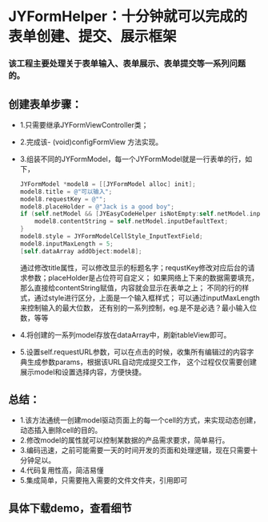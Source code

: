 # JYFormHelper：十分钟就可以完成的表单创建、提交、展示框架
### 该工程主要处理关于表单输入、表单展示、表单提交等一系列问题的。

## 创建表单步骤：
* 1.只需要继承JYFormViewController类；
* 2.完成该- (void)configFormView 方法实现。
* 3.组装不同的JYFormModel，每一个JYFormModel就是一行表单的行，如下，
    ```Objective-C
    JYFormModel *model8 = [[JYFormModel alloc] init];
    model8.title = @"可以输入";
    model8.requestKey = @"";
    model8.placeHolder = @"Jack is a good boy";
    if (self.netModel && [JYEasyCodeHelper isNotEmpty:self.netModel.inputDefaultText]) {
        model8.contentString = self.netModel.inputDefaultText;
    }
    model8.style = JYFormModelCellStyle_InputTextField;
    model8.inputMaxLength = 5;
    [self.dataArray addObject:model8];
    ```
    
    通过修改title属性，可以修改显示的标题名字；requstKey修改对应后台的请求参数；placeHolder是占位符可自定义；
    如果网络上下来的数据需要填充，那么直接给contentString赋值，内容就会显示在表单之上；
    不同的行的样式，通过style进行区分，上面是一个输入框样式；
    可以通过inputMaxLength来控制输入的最大位数，
    还有别的一系列控制，eg.是不是必选？最小输入位数，等等
 * 4.将创建的一系列model存放在dataArray中，刷新tableView即可。
 * 5.设置self.requestURL参数，可以在点击的时候，收集所有编辑过的内容字典生成参数params，根据该URL自动完成提交工作，
    这个过程仅仅需要创建展示model和设置选择内容，方便快捷。
 
## 总结：
* 1.该方法通统一创建model驱动页面上的每一个cell的方式，来实现动态创建，动态插入删除cell的目的。
* 2.修改model的属性就可以控制某数据的产品需求要求，简单易行。
* 3.编码迅速，之前可能需要一天的时间开发的页面和处理逻辑，现在只需要十分钟足以。
* 4.代码复用性高，简洁易懂
* 5.集成简单，只需要拖入需要的文件文件夹，引用即可
      
## 具体下载demo，查看细节
